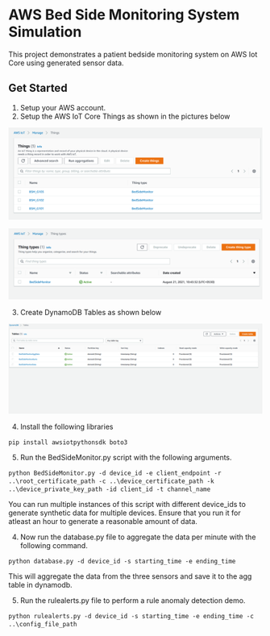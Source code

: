 # AWS Bed Side Monitoring System Simulation 

This project demonstrates a patient bedside monitoring system on AWS Iot Core using generated sensor data. 

## Get Started 
1. Setup your AWS account. 
2. Setup the AWS IoT Core Things as shown in the pictures below 

![AWS IoT Core Things](./images/things.png)

![Thing Types](./images/thingtypes.png)

<!-- ![Thing Groups](..\M02-01-Project-HealthCare-IoT-Cloud\images\thinggroups.png)

![Policy](..\M02-01-Project-HealthCare-IoT-Cloud\images\policy.png) -->

3. Create DynamoDB Tables as shown below 

![Tables](./images/dynamotables.png)

4. Install the following libraries 
```
pip install awsiotpythonsdk boto3
```
5. Run the BedSideMonitor.py script with the following arguments.  
```
python BedSideMonitor.py -d device_id -e client_endpoint -r ..\root_certificate_path -c ..\device_certificate_path -k ..\device_private_key_path -id client_id -t channel_name 
```
You can run multiple instances of this script with different device_ids to generate synthetic data for multiple devices. Ensure that you run it for atleast an hour to generate a reasonable amount of data. 

4. Now run the database.py file to aggregate the data per minute with the following command.
```
python database.py -d device_id -s starting_time -e ending_time 
```
This will aggregate the data from the three sensors and save it to the agg table in dynamodb. 

5. Run the rulealerts.py file to perform a rule anomaly detection demo. 
```
python rulealerts.py -d device_id -s starting_time -e ending_time -c ..\config_file_path
```
